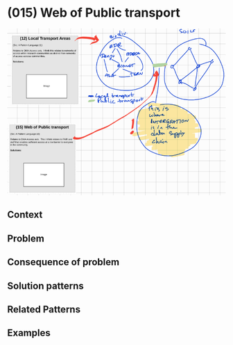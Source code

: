 # (015) Web of Public transport

![](images/image001.png)

## Context


## Problem


## Consequence of problem


## Solution patterns


## Related Patterns


## Examples


<links to examples>